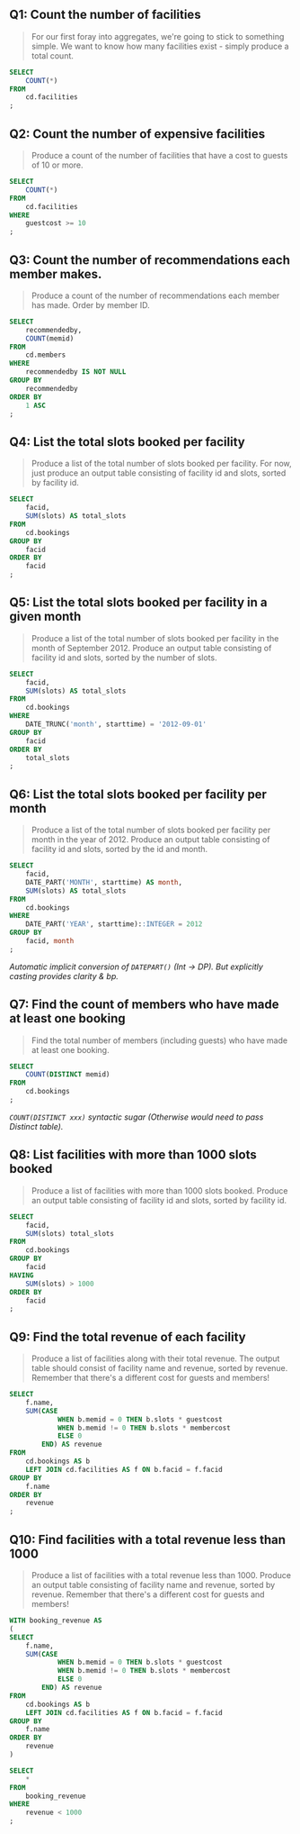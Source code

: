 ## Q1: Count the number of facilities

> For our first foray into aggregates, we're going to stick to something simple. We want to know how many facilities exist - simply produce a total count. 

```sql
SELECT
	COUNT(*)
FROM 
    cd.facilities
;
```


## Q2: Count the number of expensive facilities

> Produce a count of the number of facilities that have a cost to guests of 10 or more. 

```sql
SELECT 
	COUNT(*)
FROM 
	cd.facilities
WHERE 
    guestcost >= 10 
;
```


## Q3: Count the number of recommendations each member makes.

> Produce a count of the number of recommendations each member has made. Order by member ID. 

```sql
SELECT
	recommendedby, 
	COUNT(memid)
FROM 
	cd.members
WHERE 
    recommendedby IS NOT NULL
GROUP BY
	recommendedby
ORDER BY 
    1 ASC
;
```


## Q4: List the total slots booked per facility

> Produce a list of the total number of slots booked per facility. For now, just produce an output table consisting of facility id and slots, sorted by facility id. 

```sql
SELECT 
	facid,
	SUM(slots) AS total_slots
FROM 
	cd.bookings
GROUP BY 
	facid
ORDER BY 
    facid
;
```


## Q5: List the total slots booked per facility in a given month

> Produce a list of the total number of slots booked per facility in the month of September 2012. Produce an output table consisting of facility id and slots, sorted by the number of slots. 

```sql
SELECT
	facid, 
	SUM(slots) AS total_slots
FROM 
	cd.bookings
WHERE 
    DATE_TRUNC('month', starttime) = '2012-09-01'
GROUP BY 
	facid
ORDER BY 
    total_slots
;
```


## Q6: List the total slots booked per facility per month

> Produce a list of the total number of slots booked per facility per month in the year of 2012. Produce an output table consisting of facility id and slots, sorted by the id and month. 

```sql
SELECT
	facid,
	DATE_PART('MONTH', starttime) AS month, 
	SUM(slots) AS total_slots
FROM 
	cd.bookings
WHERE
	DATE_PART('YEAR', starttime)::INTEGER = 2012
GROUP BY 
    facid, month
;
```

*Automatic implicit conversion of ```DATEPART()``` (Int -> DP). But explicitly casting provides clarity & bp.* 


## Q7: Find the count of members who have made at least one booking

> Find the total number of members (including guests) who have made at least one booking. 

```sql
SELECT 
	COUNT(DISTINCT memid)
FROM
	cd.bookings
;
```

*```COUNT(DISTINCT xxx)``` syntactic sugar (Otherwise would need to pass Distinct table).*


## Q8: List facilities with more than 1000 slots booked

> Produce a list of facilities with more than 1000 slots booked. Produce an output table consisting of facility id and slots, sorted by facility id. 

```sql
SELECT
    facid, 
    SUM(slots) total_slots
FROM 
    cd.bookings
GROUP BY
    facid
HAVING 
    SUM(slots) > 1000
ORDER BY 
    facid
;
```


## Q9: Find the total revenue of each facility

> Produce a list of facilities along with their total revenue. The output table should consist of facility name and revenue, sorted by revenue. Remember that there's a different cost for guests and members! 

```sql
SELECT
	f.name, 
	SUM(CASE 
            WHEN b.memid = 0 THEN b.slots * guestcost
            WHEN b.memid != 0 THEN b.slots * membercost
            ELSE 0
	    END) AS revenue
FROM 
	cd.bookings AS b
	LEFT JOIN cd.facilities AS f ON b.facid = f.facid
GROUP BY 
    f.name
ORDER BY 
    revenue
;
```


## Q10:  Find facilities with a total revenue less than 1000

> Produce a list of facilities with a total revenue less than 1000. Produce an output table consisting of facility name and revenue, sorted by revenue. Remember that there's a different cost for guests and members! 

```sql
WITH booking_revenue AS 
(
SELECT
	f.name, 
	SUM(CASE 
            WHEN b.memid = 0 THEN b.slots * guestcost
            WHEN b.memid != 0 THEN b.slots * membercost
            ELSE 0
	    END) AS revenue
FROM 
	cd.bookings AS b
	LEFT JOIN cd.facilities AS f ON b.facid = f.facid
GROUP BY 
    f.name
ORDER BY 
    revenue
)

SELECT
	* 
FROM 
	booking_revenue
WHERE 
	revenue < 1000
;
```
